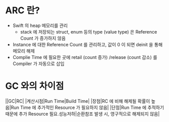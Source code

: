 # ARC 란?
- Swift 의 heap 메모리를 관리
  - stack 에 저장되는 struct, enum 등의 type (value type) 은 Reference Count 가 증가하지 않음
- Instance 에 대한 Reference Count 를 관리하고, 값이 0 이 되면 deinit 을 통해 메모리 해제
- Complie Time 에 필요한 곳에 retail (count 증가) /release (count 감소) 를 Compiler 가 자동으로 삽입


# GC 와의 차이점
||GC|RC|
|계산시점|Run Time|Build Time|
|장점|RC 에 비해 해제될 확률이 높음|Run Time 에 추가적인 Resource 가 필요하지 않음|
|단점|Run Time 에 추적하기 때문에 추가 Resource 필요.성능저하|순환참조 발생 시, 영구적으로 해제되지 않음|
